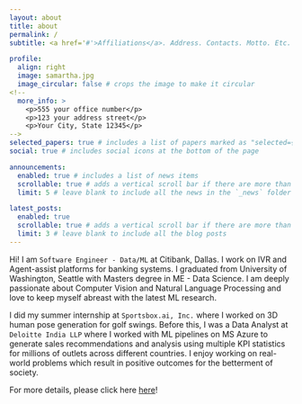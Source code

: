 ```yaml
---
layout: about
title: about
permalink: /
subtitle: <a href='#'>Affiliations</a>. Address. Contacts. Motto. Etc.

profile:
  align: right
  image: samartha.jpg
  image_circular: false # crops the image to make it circular
<!-- 
  more_info: >
    <p>555 your office number</p>
    <p>123 your address street</p>
    <p>Your City, State 12345</p>
-->
selected_papers: true # includes a list of papers marked as "selected={true}"
social: true # includes social icons at the bottom of the page

announcements:
  enabled: true # includes a list of news items
  scrollable: true # adds a vertical scroll bar if there are more than 3 news items
  limit: 5 # leave blank to include all the news in the `_news` folder

latest_posts:
  enabled: true
  scrollable: true # adds a vertical scroll bar if there are more than 3 new posts items
  limit: 3 # leave blank to include all the blog posts
---
```


Hi! I am `Software Engineer - Data/ML` at Citibank, Dallas. I work on IVR and Agent-assist platforms for banking systems. 
I graduated from University of Washington, Seattle with Masters degree in ME - Data Science.  I am deeply passionate about Computer Vision and Natural Language Processing and love to keep myself abreast with the latest ML research. 

I did my summer internship at `Sportsbox.ai, Inc.` where I worked on 3D human pose generation for golf swings. Before this, I was a Data Analyst at `Deloitte India LLP`  where I worked with ML pipelines on MS Azure to generate sales recommendations and analysis using multiple KPI statistics for millions of outlets across different countries. I enjoy working on real-world problems which result in positive outcomes for the betterment of society.



For more details, please click here [here](https://samartha-ramkumar.github.io/cv/)!


<!-- 
Write your biography here. Tell the world about yourself. Link to your favorite [subreddit](http://reddit.com). You can put a picture in, too. The code is already in, just name your picture `prof_pic.jpg` and put it in the `img/` folder.

Put your address / P.O. box / other info right below your picture. You can also disable any of these elements by editing `profile` property of the YAML header of your `_pages/about.md`. Edit `_bibliography/papers.bib` and Jekyll will render your [publications page](/al-folio/publications/) automatically.

Link to your social media connections, too. This theme is set up to use [Font Awesome icons](https://fontawesome.com/) and [Academicons](https://jpswalsh.github.io/academicons/), like the ones below. Add your Facebook, Twitter, LinkedIn, Google Scholar, or just disable all of them.
-->
